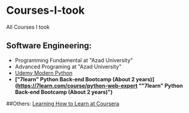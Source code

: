 # Courses-I-took
All Courses I took

## Software Engineering:
- Programming Fundamental at "Azad University"
- Advanced Programing at "Azad University"
- [Udemy Modern Python](https://www.udemy.com/course/the-modern-python3-bootcamp/ "Udemy Modern Python")
- **["7learn" Python Back-end Bootcamp (About 2 years)](https://7learn.com/course/python-web-expert ""7learn" Python Back-end Bootcamp (About 2 years)")**




##Others:
[Learning How to Learn at Coursera](https://www.coursera.org/learn/learning-how-to-learn "Learning How to Learn at Coursera")



